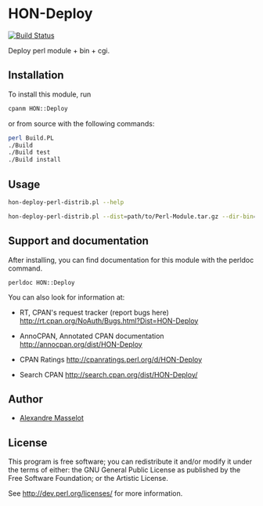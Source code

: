 HON-Deploy
==========

[![Build Status](https://travis-ci.org/healthonnet/HON-Deploy.svg?branch=master)](https://travis-ci.org/healthonnet/HON-Deploy)

Deploy perl module + bin + cgi.

Installation
------------

To install this module, run

```bash
cpanm HON::Deploy
```

or from source with the following commands:

```bash
perl Build.PL
./Build
./Build test
./Build install
```

Usage
-----

```bash
hon-deploy-perl-distrib.pl --help

hon-deploy-perl-distrib.pl --dist=path/to/Perl-Module.tar.gz --dir-bin=/path/to/bin --dir-lib=/path/to/lib --dir-cgi=/path/to/cgi
```


Support and documentation
-------------------------

After installing, you can find documentation for this module with the
perldoc command.

    perldoc HON::Deploy

You can also look for information at:

* RT, CPAN's request tracker (report bugs here)
  http://rt.cpan.org/NoAuth/Bugs.html?Dist=HON-Deploy

* AnnoCPAN, Annotated CPAN documentation
  http://annocpan.org/dist/HON-Deploy

* CPAN Ratings
  http://cpanratings.perl.org/d/HON-Deploy

*  Search CPAN
   http://search.cpan.org/dist/HON-Deploy/

Author
------
 * [Alexandre Masselot](https://github.com/alexmasselot)

License
-------

This program is free software; you can redistribute it and/or modify it
under the terms of either: the GNU General Public License as published
by the Free Software Foundation; or the Artistic License.

See http://dev.perl.org/licenses/ for more information.

